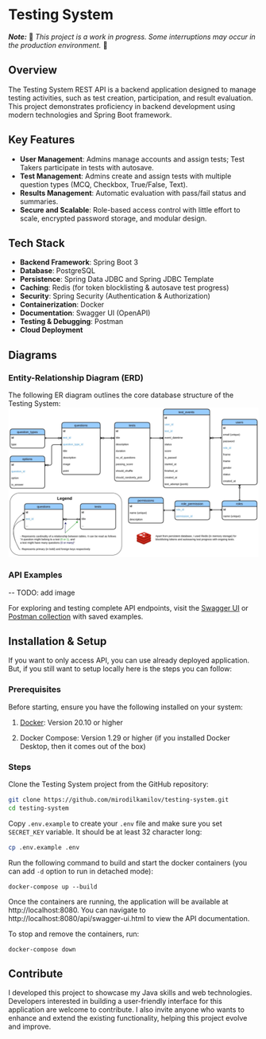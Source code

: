 # Testing System

**_Note:_** 🚧 _This project is a work in progress. Some interruptions may occur in the production environment._ 🚧

## Overview

The Testing System REST API is a backend application designed to manage testing activities, such as test creation,
participation, and result evaluation. This project demonstrates proficiency in backend development using modern
technologies and Spring Boot framework.

## Key Features

- **User Management**: Admins manage accounts and assign tests; Test Takers participate in tests with autosave.
- **Test Management**: Admins create and assign tests with multiple question types (MCQ, Checkbox, True/False, Text).
- **Results Management**: Automatic evaluation with pass/fail status and summaries.
- **Secure and Scalable**: Role-based access control with little effort to scale, encrypted password storage, and
  modular design.

## Tech Stack

- **Backend Framework**: Spring Boot 3
- **Database**: PostgreSQL
- **Persistence**: Spring Data JDBC and Spring JDBC Template
- **Caching**: Redis (for token blocklisting & autosave test progress)
- **Security**: Spring Security (Authentication & Authorization)
- **Containerization**: Docker
- **Documentation**: Swagger UI (OpenAPI)
- **Testing & Debugging**: Postman
- **Cloud Deployment**

## Diagrams

### Entity-Relationship Diagram (ERD)

The following ER diagram outlines the core database structure of the Testing System:
![ER Diagram](ER_Diagram.jpg)

### API Examples

-- TODO: add image

For exploring and testing complete API endpoints, visit
the [Swagger UI](https://testing.mirodil.dev/api/swagger-ui.html)
or [Postman collection](Testing%20System.postman_collection.json) with saved
examples.

## Installation & Setup

If you want to only access API, you can use already deployed application. But, if you still want to setup locally here
is the steps you can follow:

### Prerequisites

Before starting, ensure you have the following installed on your system:

1. [Docker](https://docs.docker.com/get-started/get-docker/): Version 20.10 or higher

2. Docker Compose: Version 1.29 or higher (if you installed Docker Desktop, then it comes out of the box)

### Steps

Clone the Testing System project from the GitHub repository:

```bash
git clone https://github.com/mirodilkamilov/testing-system.git
cd testing-system
```

Copy `.env.example` to create your `.env` file and make sure you set `SECRET_KEY` variable. It should be at least 32
character long:

```bash
cp .env.example .env
```

Run the following command to build and start the docker containers (you can add `-d` option to run in detached mode):

```docker
docker-compose up --build
```

Once the containers are running, the application will be available at http://localhost:8080. You can navigate
to http://localhost:8080/api/swagger-ui.html to view the API documentation.

To stop and remove the containers, run:

```docker
docker-compose down
```

## Contribute

I developed this project to showcase my Java skills and web technologies. Developers interested in building a
user-friendly interface for this application are welcome to contribute. I also invite anyone who wants to enhance and
extend the existing functionality, helping this project evolve and improve.

